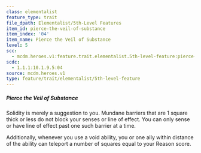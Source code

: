 ```yaml
---
class: elementalist
feature_type: trait
file_dpath: Elementalist/5th-Level Features
item_id: pierce-the-veil-of-substance
item_index: '04'
item_name: Pierce the Veil of Substance
level: 5
scc:
  - mcdm.heroes.v1:feature.trait.elementalist.5th-level-feature:pierce-the-veil-of-substance
scdc:
  - 1.1.1:10.1.9.5:04
source: mcdm.heroes.v1
type: feature/trait/elementalist/5th-level-feature
---
```


##### Pierce the Veil of Substance

Solidity is merely a suggestion to you. Mundane barriers that are 1 square thick or less do not block your senses or line of effect. You can only sense or have line of effect past one such barrier at a time.

Additionally, whenever you use a void ability, you or one ally within distance of the ability can teleport a number of squares equal to your Reason score.
